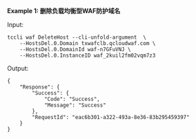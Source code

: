 **Example 1: 删除负载均衡型WAF防护域名**



Input: 

```
tccli waf DeleteHost --cli-unfold-argument  \
    --HostsDel.0.Domain txwafclb.qcloudwaf.com \
    --HostsDel.0.DomainId waf-n7GFuVNJ \
    --HostsDel.0.InstanceID waf_2kuil2fm02vqm7z3
```

Output: 
```
{
    "Response": {
        "Success": {
            "Code": "Success",
            "Message": "Success"
        },
        "RequestId": "eac6b301-a322-493a-8e36-83b295459397"
    }
}
```

